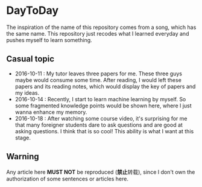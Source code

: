 # DayToDay
The inspiration of the name of this repository comes from a song, which has the same name. This repository just recodes what I learned everyday and pushes myself to learn something.

## Casual topic
- 2016-10-11 : My tutor leaves three papers for me. These three guys maybe would consume some time. After reading, I would left these papers and its reading notes, which would display the key of papers and my ideas.
- 2016-10-14 : Recently, I start to learn machine learning by myself. So some fragmented knowledge points would be shown here, where I just wanna enhance my memory.
- 2016-10-18 : After watching some course video, it's surprising for me that many foreigner students dare to ask questions and are good at asking questions. I think that is so cool! This ability is what I want at this stage.

## Warning
Any article here **MUST NOT** be reproduced (**禁止**转载), since I don't own the authorization of some sentences or articles here.
